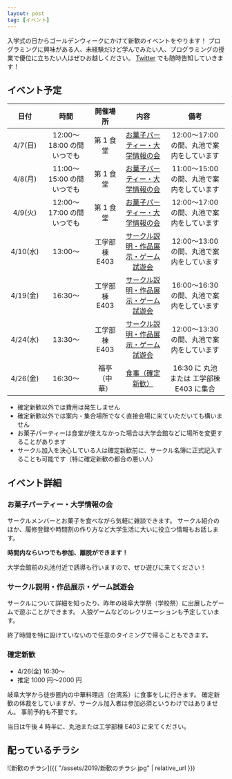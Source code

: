 ```yaml
---
layout: post
tag: [イベント]
---
```


入学式の日からゴールデンウィークにかけて新歓のイベントをやります！
プログラミングに興味がある人、未経験だけど学んでみたい人、プログラミングの授業で優位に立ちたい人はぜひお越しください。
[Twitter](https://twitter.com/prog_g) でも随時告知していきます！

## イベント予定

|   日付   |           時間            |   開催場所    |                                     内容                                      |                   備考                    |
| :------: | :-----------------------: | :-----------: | :---------------------------------------------------------------------------: | :---------------------------------------: |
| 4/7(日)  | 12:00〜18:00 の間いつでも |   第 1 食堂   |       [お菓子パーティー・大学情報の会](#お菓子パーティー・大学情報の会)       | 12:00〜17:00 の間、丸池で案内をしています |
| 4/8(月)  | 11:00〜15:00 の間いつでも |   第 1 食堂   |       [お菓子パーティー・大学情報の会](#お菓子パーティー・大学情報の会)       | 11:00〜15:00 の間、丸池で案内をしています |
| 4/9(火)  | 12:00〜17:00 の間いつでも |   第 1 食堂   |       [お菓子パーティー・大学情報の会](#お菓子パーティー・大学情報の会)       | 12:00〜17:00 の間、丸池で案内をしています |
| 4/10(水) |          13:00〜          | 工学部棟 E403 | [サークル説明・作品展示・ゲーム試遊会](#サークル説明・作品展示・ゲーム試遊会) | 12:00〜13:00 の間、丸池で案内をしています |
| 4/19(金) |          16:30〜          | 工学部棟 E403 | [サークル説明・作品展示・ゲーム試遊会](#サークル説明・作品展示・ゲーム試遊会) | 16:00〜16:30 の間、丸池で案内をしています |
| 4/24(水) |          13:30〜          | 工学部棟 E403 | [サークル説明・作品展示・ゲーム試遊会](#サークル説明・作品展示・ゲーム試遊会) | 12:00〜13:30 の間、丸池で案内をしています |
| 4/26(金) |          16:30〜          | 福亭（中華）  |                         [食事（確定新歓）](#確定新歓)                         | 16:30 に 丸池 または 工学部棟 E403 に集合 |

- 確定新歓以外では費用は発生しません
- 確定新歓以外では案内・集合場所でなく直接会場に来ていただいても構いません
- お菓子パーティーは食堂が使えなかった場合は大学会館などに場所を変更することがあります
- サークル加入を決心している人は確定新歓前に、サークル名簿に正式記入することも可能です（特に確定新歓の都合の悪い人）

## イベント詳細

### お菓子パーティー・大学情報の会

サークルメンバーとお菓子を食べながら気軽に雑談できます。
サークル紹介のほか、履修登録や時間割の作り方など大学生活に大いに役立つ情報もお話します。

**時間内ならいつでも参加、離脱ができます！**

大学会館前の丸池付近で誘導も行いますので、ぜひ遊びに来てください！

### サークル説明・作品展示・ゲーム試遊会

サークルについて詳細を知ったり、昨年の岐阜大学祭（学校祭）に出展したゲームで遊ぶことができます。
人狼ゲームなどのレクリエーションも予定しています。

終了時間を特に設けていないので任意のタイミングで帰ることもできます。

### 確定新歓

- 4/26(金) 16:30〜
- 推定 1000 円〜2000 円

岐阜大学から徒歩圏内の中華料理店（台湾系）に食事をしに行きます。
確定新歓の体裁をしていますが、サークル加入者は参加必須というわけではありません。
事前予約も不要です。

当日は午後 4 時半に、丸池または工学部棟 E403 に来てください。

## 配っているチラシ

![新歓のチラシ]({{ "/assets/2019/新歓のチラシ.jpg" | relative_url }})
